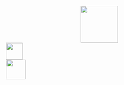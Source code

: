 <div id="header" align="center">
  <img src="https://media.giphy.com/media/Qc0BxWM9TxljvJug2x/giphy.gif" width="100"/>
</div>



<div id="badges">
  <a href="https://t.me/drunya58">
   <img src="https://cdn-icons-png.flaticon.com/512/2111/2111646.png" width="45"/>
  </a>
</div>

<div id="badges">
  <a href="https://vk.com/andrew_puhov">
   <img src="https://msbaby.ru/upload/content/icon_vk.png" width="53"/>
  </a>
</div>

<!--
**DpaNniK/DpaNniK** is a ✨ _special_ ✨ repository because its `README.md` (this file) appears on your GitHub profile.

Here are some ideas to get you started:

- 🔭 I’m currently working on ...
- 🌱 I’m currently learning ...
- 👯 I’m looking to collaborate on ...
- 🤔 I’m looking for help with ...
- 💬 Ask me about ...
- 📫 How to reach me: ...
- 😄 Pronouns: ...
- ⚡ Fun fact: ...
-->
